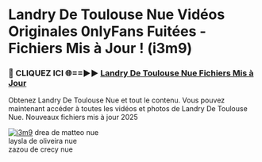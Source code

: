 # Landry De Toulouse Nue Vidéos Originales 0nlyFans Fuitées - Fichiers Mis à Jour ! (i3m9)

<h3>🔴 CLIQUEZ ICI 🌐==►► <a href="https://tinyurl.com/2pmr4ezf" rel="nofollow">Landry De Toulouse Nue Fichiers Mis à Jour</a></h3>

Obtenez Landry De Toulouse Nue et tout le contenu. Vous pouvez maintenant accéder à toutes les vidéos et photos de Landry De Toulouse Nue. Nouveaux fichiers mis à jour 2025

[![i3m9](https://i.imgur.com/6SNvagu.gif)](https://tinyurl.com/2pmr4ezf)
drea de matteo nue<br>
laysla de oliveira nue<br>
zazou de crecy nue